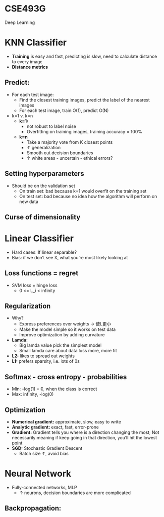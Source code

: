 # CSE493G
Deep Learning 
# KNN Classifier

- **Training** is easy and fast, predicting is slow, need to calculate distance to every image
- **Distance metrics**

## Predict:

- For each test image:
  - Find the closest training images, predict the label of the nearest images
  - For each test image, train O(1), predict O(N)
- k=1 v. k=n
  - **k=1:**
    - not robust to label noise
    - Overfitting on training images, training accuracy = 100%
  - **k=n**
    - Take a majority vote from K closest points
    - ↑ generalization
    - Smooth out decision boundaries
    - ↑ white areas - uncertain - ethical errors?

## Setting hyperparameters

- Should be on the validation set
  - On train set: bad because k=1 would overfit on the training set
  - On test set: bad because no idea how the algorithm will perform on new data

## Curse of dimensionality

# Linear Classifier

- Hard cases: If linear separable?
- Bias: if we don’t see X, what you’re most likely looking at

## Loss functions = regret

- SVM loss = hinge loss
  - 0 <= L_i < infinity

## Regularization

- Why?
  - Express preferences over weights -> 使L更小
  - Make the model simple so it works on test data
  - Improve optimization by adding curvature
- **Lamda:**
  - Big lamda value pick the simplest model
  - Small lamda care about data loss more, more fit
- **L2:** likes to spread out weights
- **L1:** prefers sparsity, i.e. lots of 0s

## Softmax - cross entropy - probabilities

- Min: -log(1) = 0, when the class is correct
- Max: infinity, -log(0)

## Optimization

- **Numerical gradient:** approximate, slow, easy to write
- **Analytic gradient:** exact, fast, error-prone
- **Gradient:** Gradient tells you where is a direction changing the most; Not necessarily meaning if keep going in that direction, you’ll hit the lowest point
- **SGD:** Stochastic Gradient Descent
  - Batch size ↑, avoid bias

# Neural Network

- Fully-connected networks, MLP
  - ↑ neurons, decision boundaries are more complicated

## Backpropagation: